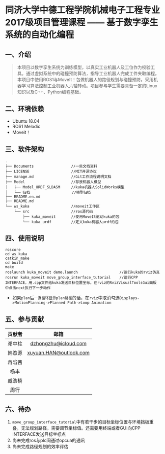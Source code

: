 # 同济大学中德工程学院机械电子工程专业2017级项目管理课程 —— 基于数字孪生系统的自动化编程

## 一、介绍
  
  > 本项目以数字孪生系统为训练模型，以真实工业机器人及工位作为校验工具。通过虚拟系统中的碰撞预防算法，指导工业机器人完成工件夹取编程。本项目中使用ROS1与MoveIt！包做机器人的路径规划与碰撞预防，采用机器学习算法控制工业机器人六轴转动。项目参与学生需要具备一定的Linux知识以及C++、Python编程基础。

## 二、环境依赖

- Ubuntu 18.04
- ROS1 Melodic
- Moveit！

## 三、软件架构

```Shell
.
├── Documents                 //一些文档资料
├── LICENSE                   //MIT开源协议
├── manage.md                 //Git工作流程说明文档
├── Model                     //存放机器人模型
│   ├── Model_URDF_SLDASM     //kuka机器人SolidWorks模型
│   └── 归档                   //模型归档
├── README.en.md
├── README.md
└── ws_kuka                   //moveit工作区
    └── src                   //ros源代码
        ├── kuka_moveit       //使用MoveIt驱动kuka的包
        └── kuka_urdf         //定义kuka机器人urdf的包
```

## 四、使用说明

```Shell
roscore
cd ws_kuka
catkin_make
cd build
make
roslaunch kuka_moveit demo.launch                   //运行kuka的rviz仿真
rosrun kuka_moveit move_group_interface_tutorial    //运行CPP INTERFACE，用.cpp文件给kuka发送目标位置坐标，在rviz的RvizVisualToolsGui面板中点击next执行下一步动作
```

- 如果`plan`后`一直循环显示plan路径`的话，在`rviz`中取消勾选`Displays->MotionPlanning->Planned Path->Loop Animation`

## 五、参与贡献

| 贡献者 |          邮箱          |
| :----: | :--------------------: |
| 邓中柱 |  dzhongzhu@icloud.com  |
| 韩煦源 | xuyuan.HAN@outlook.com |
| 蒋晗茜 |                        |
|  杨丰  |                        |
| 臧浩楠 |                        |
|  周行  |                        |

## 六、待办

1. `move_group_interface_tutorial`中有若干步的目标坐标位置与环境挡板重叠，无法规划路径，需要调节坐标值。还需要用终端或者GUI向CPP INTERFACE发送目标坐标点
2. 尚未完成ros与plc间通过opcua的通讯
3. 尚未完成路径规划的效率评估
